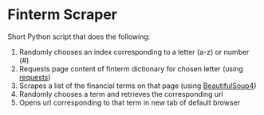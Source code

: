 # Finterm Scraper

Short Python script that does the following:

1. Randomly chooses an index corresponding to a letter (a-z) or number (#)
2. Requests page content of finterm dictionary for chosen letter (using [requests](https://pypi.org/project/requests/))
3. Scrapes a list of the financial terms on that page (using [BeautifulSoup4](https://pypi.org/project/beautifulsoup4/))
4. Randomly chooses a term and retrieves the corresponding url
5. Opens url corresponding to that term in new tab of default browser

